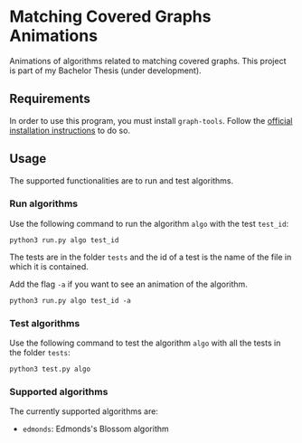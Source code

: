 # Matching Covered Graphs Animations

Animations of algorithms related to matching covered graphs. This project is part of my Bachelor Thesis (under development).

## Requirements

In order to use this program, you must install `graph-tools`. Follow the [official installation instructions](https://git.skewed.de/count0/graph-tool/-/wikis/installation-instructions) to do so.

## Usage

The supported functionalities are to run and test algorithms.

### Run algorithms

Use the following command to run the algorithm `algo` with the test `test_id`:

```
python3 run.py algo test_id
```

The tests are in the folder `tests` and the id of a test is the name of the file in which it is contained.

Add the flag `-a` if you want to see an animation of the algorithm.

```
python3 run.py algo test_id -a
```
### Test algorithms

Use the following command to test the algorithm `algo` with all the tests in the folder `tests`:

```
python3 test.py algo
```

### Supported algorithms

The currently supported algorithms are:

* `edmonds`: Edmonds's Blossom algorithm